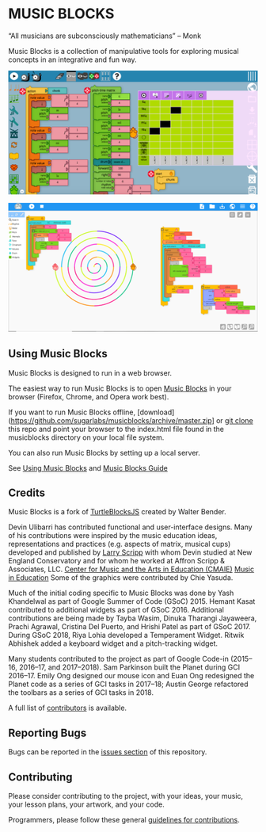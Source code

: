 MUSIC BLOCKS
============

“All musicians are subconsciously mathematicians” – Monk

Music Blocks is a collection of manipulative tools for exploring
musical concepts in an integrative and fun way.

![alt tag](https://raw.githubusercontent.com/sugarlabs/musicblocks/master/screenshots/Screenshot-1.png)

![alt tag](https://raw.githubusercontent.com/sugarlabs/musicblocks/master/screenshots/Screenshot-2.png)

Using Music Blocks
------------------

Music Blocks is designed to run in a web browser.

The easiest way to run Music Blocks is to open [Music
Blocks](https://musicblocks.sugarlabs.org) in your browser (Firefox,
Chrome, and Opera work best).

If you want to run Music Blocks offline,
[download](https://github.com/sugarlabs/musicblocks/archive/master.zip]
or [git clone](https://github.com/sugarlabs/musicblocks.git) this repo
and point your browser to the index.html file found in the musicblocks
directory on your local file system.

You can also run Music Blocks by setting up a local server.

See [Using Music
Blocks](http://github.com/sugarlabs/musicblocks/tree/master/documentation/README.md)
and [Music Blocks
Guide](http://github.com/sugarlabs/musicblocks/tree/master/guide/README.md)

Credits
-------

Music Blocks is a fork of
[TurtleBlocksJS](https://github.com/sugarlabs/turtleblocksjs)
created by Walter Bender.

Devin Ulibarri has contributed functional and user-interface
designs. Many of his contributions were inspired by the music
education ideas, representations and practices (e.g. aspects of
matrix, musical cups) developed and published by [Larry
Scripp](http://www.larryscripp.net/) with whom Devin studied at New
England Conservatory and for whom he worked at Affron Scripp &
Associates, LLC. [Center for Music and the Arts in Education
(CMAIE)](http://centerformie.org/) [Music in
Education](http://music-in-education.org/) Some of the graphics were
contributed by Chie Yasuda.

Much of the initial coding specific to Music Blocks was done by
Yash Khandelwal as part of Google Summer of Code (GSoC) 2015. Hemant
Kasat contributed to additional widgets as part of GSoC
2016. Additional contributions are being made by Tayba Wasim, Dinuka
Tharangi Jayaweera, Prachi Agrawal, Cristina Del Puerto, and Hrishi
Patel as part of GSoC 2017. During GSoC 2018, Riya Lohia developed a
Temperament Widget. Ritwik Abhishek added a keyboard widget and a
pitch-tracking widget.

Many students contributed to the project as part of Google Code-in
(2015&ndash;16, 2016&ndash;17, and 2017&ndash;2018). Sam Parkinson
built the Planet during GCI 2016&ndash;17. Emily Ong designed our
mouse icon and Euan Ong redesigned the Planet code as a series of GCI
tasks in 2017&ndash;18; Austin George refactored the toolbars as a
series of GCI tasks in 2018.

A full list of
[contributors](https://github.com/sugarlabs/musicblocks/graphs/contributors)
is available.

Reporting Bugs
--------------

Bugs can be reported in the
[issues section](https://github.com/sugarlabs/musicblocks/issues)
of this repository.

Contributing
------------

Please consider contributing to the project, with your ideas, your
music, your lesson plans, your artwork, and your code.

Programmers, please follow these general [guidelines for
contributions](https://github.com/sugarlabs/sugar-docs/blob/master/src/contributing.md).
